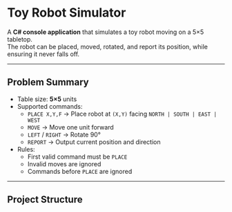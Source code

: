 ﻿# Toy Robot Simulator

A **C# console application** that simulates a toy robot moving on a 5×5 tabletop.  
The robot can be placed, moved, rotated, and report its position, while ensuring it never falls off.  

---

## Problem Summary
- Table size: **5×5** units  
- Supported commands:
  - `PLACE X,Y,F` → Place robot at `(X,Y)` facing `NORTH | SOUTH | EAST | WEST`
  - `MOVE` → Move one unit forward
  - `LEFT` / `RIGHT` → Rotate 90°
  - `REPORT` → Output current position and direction
- Rules:
  - First valid command must be `PLACE`
  - Invalid moves are ignored
  - Commands before `PLACE` are ignored

---

## Project Structure
